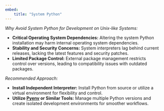 ```yaml
---
embed:
    title: "System Python"
---
```


*Why Avoid System Python for Development on Unix-like Systems:*

- **Critical Operating System Dependencies:** Altering the system Python installation may harm internal operating system dependencies.
- **Stability and Security Concerns:** System interpreters lag behind current releases, lacking the latest features and security patches.
- **Limited Package Control:** External package management restricts control over versions, leading to compatibility issues with outdated packages.

*Recommended Approach:*

- **Install Independent Interpreter:** Install Python from source or utilize a virtual environment for flexibility and control.
- **Utilize [Pyenv](https://github.com/pyenv/pyenv) or Similar Tools:** Manage multiple Python versions and create isolated development environments for smoother workflows.